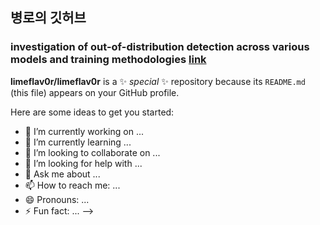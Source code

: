 ## 병로의 깃허브


### investigation of out-of-distribution detection across various models and training methodologies [link](https://www.sciencedirect.com/science/article/pii/S0893608024002120)


**limeflav0r/limeflav0r** is a ✨ _special_ ✨ repository because its `README.md` (this file) appears on your GitHub profile.

Here are some ideas to get you started:

- 🔭 I’m currently working on ...
- 🌱 I’m currently learning ...
- 👯 I’m looking to collaborate on ...
- 🤔 I’m looking for help with ...
- 💬 Ask me about ...
- 📫 How to reach me: ...
- 😄 Pronouns: ...
- ⚡ Fun fact: ...
-->
